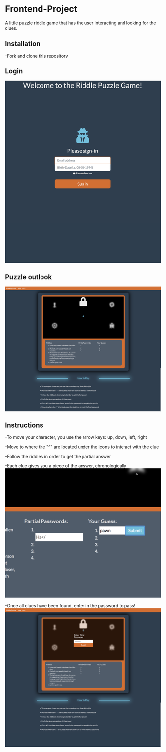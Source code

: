 # Frontend-Project
A little puzzle riddle game that has the user interacting and looking for the clues.

## Installation
-Fork and clone this repository

## Login

![login](./pictures/snapshot.png)

## Puzzle outlook

![puzzle](./pictures/snapshot1.png)

## Instructions
-To move your character, you use the arrow keys: up, down, left, right

-Move to where the "^" are located under the icons to interact with the clue

-Follow the riddles in order to get the partial answer

-Each clue gives you a piece of the answer, chronologically
![puzzle](./pictures/snapshot2.png)

-Once all clues have been found, enter in the password to pass!
![puzzle](./pictures/snapshot3.png)

